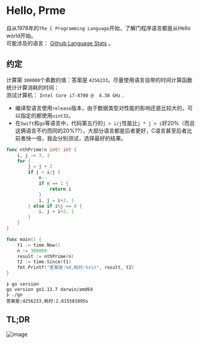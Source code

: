 # Hello, Prme

自从1978年的`The C Programming Language`开始，了解门程序语言都是从Hello world开始。  
可能涉及的语言： [Github Language Stats](https://madnight.github.io/githut/#/pull_requests/2019/4) 。  

## 约定

计算第 `300000`个素数的值：答案是 `4256233`。尽量使用语言自带的时间计算函数统计计算消耗的时间：  
测试计算机：  `Intel Core i7-8700 @  4.30 GHz` .  


* 编译型语言使用`release`版本，由于数据类型对性能的影响还是比较大的，可以指定的都使用`uint32`。
* 在`Swift`和`go`等语言中，代码第五行的`j > i/j`性能比`j * j > i`好20%（而且这俩语言不约而同的20%??），大部分语言都是后者更好，C语言甚至后者比前者快一倍，我会分别测试，选择最好的结果。

```go
func nthPrime(n int) int {
	i, j := 3, 1
	for {
		j = j + 2
		if j > i/j {
			n--
			if n == 1 {
				return i
			}
			i, j = i+2, 1
		} else if i%j == 0 {
			i, j = i+2, 1
		}
	}
}

func main() {
	t1 := time.Now()
	n := 300000
	result := nthPrime(n)
	t2 := time.Since(t1)
	fmt.Printf("答案是:%d,耗时:%s\n", result, t2)
}
```

```shell
❯ go version
go version go1.13.7 darwin/amd64
❯ ./go
答案是:4256233,耗时:2.815581095s
```

## TL;DR

![image](prime.png)
